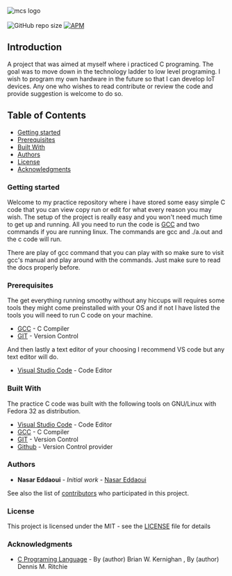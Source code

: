 ![mcs logo](https://github.com/MCS-Unity/mcs-backend/blob/master/resources/mcsunity_logo.png)
<br/><br/>
![GitHub repo size](https://img.shields.io/github/repo-size/Nasar165/c_code)
[![APM](https://img.shields.io/apm/l/vim-mode)](https://github.com/Nasar165/c_code/blob/master/LICENSE)

## Introduction
A project that was aimed at myself where i practiced C programing. The goal was to move down in the 
technology ladder to low level programing. I wish to program my own hardware in the future so that 
I can develop IoT devices. Any one who wishes to read contribute or review the code and provide
suggestion is welcome to do so. 

<!--ts-->

## Table of Contents

- [Getting started](#getting-started)
- [Prerequisites](#prerequisites)
- [Built With](#built-with)
- [Authors](#authors)
- [License](#license)
- [Acknowledgments](#acknowledgments)

<!--te-->

### Getting started
Welcome to my practice repository where i have stored some easy simple C code that you can 
view copy run or edit for what every reason you may wish. The setup of the project is 
really easy and you won't need much time to get up and running. All you need to run the 
code is [GCC](https://gcc.gnu.org/) and two commands if you are running linux.
The commands are gcc <filename> and ./a.out and the c code will run.

There are play of gcc command that you can play with so make sure to visit gcc's manual 
and play around with the commands. Just make sure to read the docs properly before.

### Prerequisites
The get everything running smoothy without any hiccups will requires some tools they might 
come preinstalled with your OS and if not I have listed the tools you will need to run C code
on your machine.

- [GCC](https://gcc.gnu.org/) - C Compiler
- [GIT](https://git-scm.com/) - Version Control

And then lastly a text editor of your choosing I recommend VS code but any text editor will do.
- [Visual Studio Code](https://code.visualstudio.com/) - Code Editor

### Built With

The practice C code was built with the following tools on GNU/Linux with Fedora 32 
as distribution.

- [Visual Studio Code](https://code.visualstudio.com/) - Code Editor
- [GCC](https://gcc.gnu.org/) - C Compiler
- [GIT](https://git-scm.com/) - Version Control
- [Github](https://github.com/) - Version Control provider

### Authors

- **Nasar Eddaoui** - _Initial work_ - [Nasar Eddaoui](https://github.com/Nasar165)

See also the list of [contributors](https://github.com/Xeroxcore/Xeroxcore//graphs/contributors) who participated in this project.

### License

This project is licensed under the MIT - see the [LICENSE](LICENSE) file for details

### Acknowledgments
- [C Programing Language](https://www.gomasterkey.com/) - By (author)  Brian W. Kernighan , By (author)  Dennis M. Ritchie
